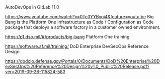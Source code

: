 AutoDevOps in GitLab 11.0

https://www.youtube.com/watch?v=0Tc0YYBxqi4&feature=youtu.be
Big Bang is the Platform One Infrastructure as Code / Configuration as Code package that deploys a software factory in a customer owned environment.

https://p1.dso.mil/#/products/big-bang
Platform One training

https://software.af.mil/training/
DoD Enterprise DevSecOps Reference Design

https://dodcio.defense.gov/Portals/0/Documents/DoD%20Enterprise%20DevSecOps%20Reference%20Design%20v1.0_Public%20Release.pdf?ver=2019-09-26-115824-583
